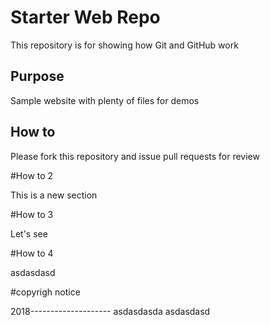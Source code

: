 # Starter Web Repo

This repository is for showing how Git and GitHub work

## Purpose

Sample website with plenty of files for demos

## How to

Please fork this repository and issue pull requests for review

#How to 2

This is a new section

#How to 3

Let's see

#How to 4

asdasdasd

#copyrigh notice

2018--------------------
asdasdasda asdasdasd